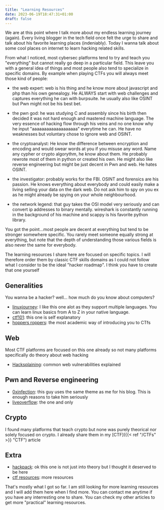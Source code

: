 ```yaml
---
title: "Learning Resources"
date: 2023-06-19T18:47:31+01:00
draft: false
---
```


We are at this point where I talk more about my endless learning journey (again). Every living blogger in the tech field once felt the urge to share and talk about his favorite learning places (indeniably). Today I wanna talk about some cool places on internet to learn hacking related skills.

From what I noticed, most cybersec platforms tend to try and teach you "everything" but cannot really go deep in a particular field. This leave you with a general idea of things and most people also tend to specialize in specific domains. By example when playing CTFs you will always meet those kind of people:

- the web expert: web is his thing and he know more about javascript and php than his own genealogy. He ALWAYS start with web challenges and captures everything he can with burpsuite. he usually also like OSINT but Pwn might not be his best bet.

- the pwn god: he was studying C and assembly since his birth then decided it was not hard enough and mastered machine language. The very essence of hacking flow through his veins and no one know why he input "aaaaaaaaaaaaaaaaaaa" everytime he can. He have no weaknesses but voluntary chose to ignore web and OSINT.

- the cryptoanalyst: He know the difference between encryption and encoding and would swear words at you if you misuse any word. Name any cypher or crypto algorythm, he know about them. He probably rewrote most of them in python or created his own. He might also like reverse engineering but might be just decent in Pwn and web. He hates OSINT.

- the investigator: probably works for the FBI. OSINT and forensics are his passion. He knows everything about everybody and could easily make a living selling your data on the dark web. Do not ask him to spy on you ex as he might already be spying on your whole neighbourhood.

- the network legend: that guy takes the OSI model very seriously and can convert ip addresses to binary mentally. wireshark is constantly running in the background of his machine and scappy is his favorite python library.

You got the point...most people are decent at everything but tend to be stronger somewhere specific. You rarely meet someone equally strong at everything, but note that the depth of understanding those various fields is also never the same for everybody.

The learning resources I share here are focused on specific topics. I will therefore order them by classic CTF skills domains as I could not follow what I consider to be the ideal "hacker roadmap". I think you have to create that one yourself

## Generalities

You wanna be a hacker? well... how much do you know about computers?

- [linuxjourney](https://linuxjourney.com/): I like this one alot as they support multiple languages. You can learn linux basics from A to Z in your native language.
- [ctf101](https://ctf101.org/): this one is self explanatory
- [hoppers roppers](https://www.roppers.org): the most academic way of introducing you to CTfs
  
## Web

Most CTF platforms are focused on this one already so not many platforms specifically do theory about web hacking

- [Hacksplaining](https://www.hacksplaining.com/): common web vulnerabilities explained

## Pwn and Reverse engineering

- [0xinfection](https://0xinfection.github.io/reversing/): this guy uses the same theme as me for his blog. This is enough reasons to take him seriously
- [liveoverflow](https://liveoverflow.com/): the one and only

## Crypto

I found many platforms that teach crypto but none was purely theorical nor solely focused on crypto. I already share them in my [CTF]({{< ref "/CTFs" >}} "CTF") article

## Extra

- [hackpack](https://hackpack.club/): ok this one is not just into theory but I thought it deserved to be here
- [ctf resources](https://ctfs.github.io/resources/): more resources

That's mostly what I got so far. I am still looking for more learning resources and I will add them here when I find more. You can contact me anytime if you have any interresting one to share. You can check my other articles to get more "practical" learning resources.
